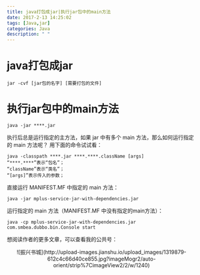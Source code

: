 ```yaml
---
title: java打包成jar|执行jar包中的main方法
date: 2017-2-13 14:25:02
tags: [Java,jar]
categories: Java
description: " "
---
```

java打包成jar
=====
```
jar -cvf [jar包的名字] [需要打包的文件]
```


执行jar包中的main方法
===
```
java -jar ****.jar
```
执行后总是运行指定的主方法，如果 jar 中有多个 main 方法，那么如何运行指定的 main 方法呢？
用下面的命令试试看：
```
java -classpath ****.jar ****.****.className [args]
“****.****”表示“包名”；
“className”表示“类名”；
“[args]”表示传入的参数；
```


直接运行 MANIFEST.MF 中指定的 main 方法：
```
java -jar mplus-service-jar-with-dependencies.jar
```
运行指定的 main 方法（MANIFEST.MF 中没有指定的main方法）：
```
java -cp mplus-service-jar-with-dependencies.jar com.smbea.dubbo.bin.Console start
```


想阅读作者的更多文章，可以查看我的公共号：
<center>![振兴书城](http://upload-images.jianshu.io/upload_images/1319879-612c4c66d40ce855.jpg?imageMogr2/auto-orient/strip%7CimageView2/2/w/1240)</center>